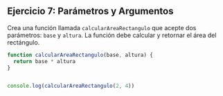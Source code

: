## Ejercicio 7: Parámetros y Argumentos

Crea una función llamada `calcularAreaRectangulo` que acepte dos parámetros: `base` y `altura`. La función debe calcular y retornar el área del rectángulo.

```javascript
function calcularAreaRectangulo(base, altura) {
  return base * altura
}


console.log(calcularAreaRectangulo(2, 4))
```
